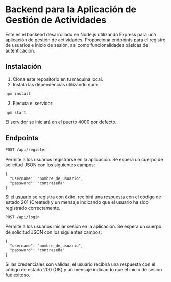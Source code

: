# Backend para la Aplicación de Gestión de Actividades

Este es el backend desarrollado en Node.js utilizando Express para una aplicación de gestión de actividades. Proporciona endpoints para el registro de usuarios e inicio de sesión, así como funcionalidades básicas de autenticación.

## Instalación

1. Clona este repositorio en tu máquina local.
2. Instala las dependencias utilizando npm:

```
npm install
```

3. Ejecuta el servidor:

```
npm start
```

El servidor se iniciará en el puerto 4000 por defecto.

## Endpoints

```
POST /api/register
```

Permite a los usuarios registrarse en la aplicación. Se espera un cuerpo de solicitud JSON con los siguientes campos:

```
{
  "username": "nombre_de_usuario",
  "password": "contraseña"
}
```

Si el usuario se registra con éxito, recibirá una respuesta con el código de estado 201 (Created) y un mensaje indicando que el usuario ha sido registrado correctamente.

```
POST /api/login
```

Permite a los usuarios iniciar sesión en la aplicación. Se espera un cuerpo de solicitud JSON con los siguientes campos:

```
{
  "username": "nombre_de_usuario",
  "password": "contraseña"
}
```

Si las credenciales son válidas, el usuario recibirá una respuesta con el código de estado 200 (OK) y un mensaje indicando que el inicio de sesión fue exitoso.
